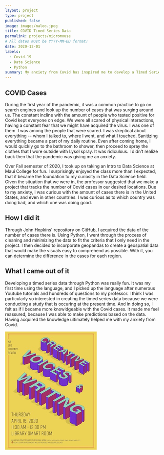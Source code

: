 ```yaml
---
layout: project
type: project
published: false 
image: images/naleo.jpeg
title: COVID Timed Series Data
permalink: projects/micromouse
# All dates must be YYYY-MM-DD format!
date: 2020-12-01
labels:
  - Covid-19
  - Data Science
  - Python
summary: My anxiety from Covid has inspired me to develop a Timed Series Data. 
---
```

## COVID Cases
During the first year of the pandemic, it was a common practice to go on search engines and look up the number of cases that was surging around us. The constant incline with the amount of people who tested positive for Covid kept everyone on edge. We were all scared of physical interactions, having a constant fear that we might have acquired the virus. I was one of them. I was among the people that were scared. I was skeptical about everything -- whom I talked to, where I went, and what I touched. Sanitizing everything became a part of my daily routine. Even after coming home, I would quickly go to the bathroom to shower, then proceed to spray the clothes that I wore outside with Lysol spray. It was ridiculous. I didn't realize back then that the pandemic was giving me an anxiety.

Over Fall semester of 2020, I took up on taking an Intro to Data Science at Maui College for fun. I surprisingly enjoyed the class more than I expected, that it became the foundation to my curiosity in the Data Science field. Given the situation that we were in, the professor suggested that we make a project that tracks the number of Covid cases in our desired locations. Due to my anxiety, I was curious with the amount of cases there is in the United States, and even in other countries. I was curious as to which country was doing bad, and which one was doing good. 


## How I did it
Through John Hopkins' repository on GitHub, I acquired the data of the number of cases there is. Using Python, I went through the process of cleaning and minimizing the data to fit the criteria that I only need in the project. I then decided to incorporate geopandas to create a geospatial data that would make the visuals easy to comprehend as possible. With it, you can determine the difference in the cases for each region.

## What I came out of it
Developing a timed series data through Python was really fun. It was my first time using the language, and I picked up the language after numerous Youtube tutorials and hundreds of questions to my professor. I think I was particularly so interested in creating the timed series data because we were conducting a study that is occuring at the present time. And in doing so, I felt as if I became more knowldgeable with the Covid cases. It made me feel reassured, because I was able to make predictions based on the data. Having acquired the knowledge ultimately helped me with my anxiety from Covid.  

<img class="ui medium left floated rounded image" src="../images/naleoflyer.jpg">



